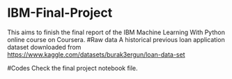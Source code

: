 # IBM-Final-Project

This aims to finish the final report of the IBM Machine Learning With Python online course on Coursera.
#Raw data
A historical previous loan application dataset downloaded from
https://www.kaggle.com/datasets/burak3ergun/loan-data-set

#Codes
Check the final project notebook file.

